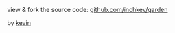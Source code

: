 view & fork the source code: [github.com/inchkev/garden](https://github.com/inchkev/garden)

by [kevin](https://kevinnchen.com)
